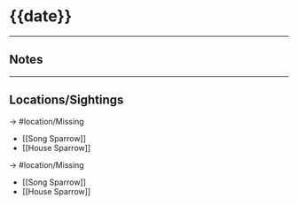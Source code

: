 
# {{date}}

---------------------------------------------------------------
## Notes

---------------------------------------------------------------
## Locations/Sightings

-> #location/Missing

- [[Song Sparrow]]
- [[House Sparrow]]

-> #location/Missing

- [[Song Sparrow]]
- [[House Sparrow]]